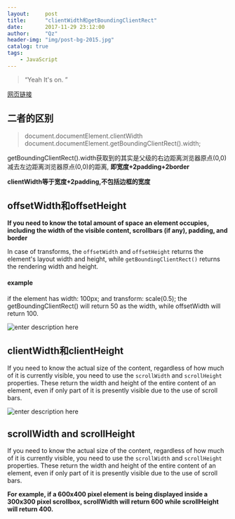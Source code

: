 ```yaml
---
layout:     post
title:      "clientWidth和getBoundingClientRect"
date:       2017-11-29 23:12:00
author:     "Qz"
header-img: "img/post-bg-2015.jpg"
catalog: true
tags:
    - JavaScript
---
```


> “Yeah It's on. ”

[网页链接](https://developer.mozilla.org/en-US/docs/Web/API/CSS_Object_Model/Determining_the_dimensions_of_elements)


## 二者的区别

>document.documentElement.clientWidth
document.documentElement.getBoundingClientRect().width;


getBoundingClientRect().width获取到的其实是父级的右边距离浏览器原点(0,0)减去左边距离浏览器原点(0,0)的距离,
**即宽度+2padding+2border**


**clientWidth等于宽度+2padding,不包括边框的宽度**


## offsetWidth和offsetHeight

**If you need to know the total amount of space an element occupies, including the width of the visible content, scrollbars (if any), padding, and border**


In case of transforms, the `offsetWidth` and `offsetHeight` returns the element's layout width and height, while `getBoundingClientRect()` returns the rendering width and height.

#### example
if the element has width: 100px; and transform: scale(0.5); the getBoundingClientRect() will return 50 as the width, while offsetWidth will return 100.

![enter description here][1]

## clientWidth和clientHeight

If you need to know the actual size of the content, regardless of how much of it is currently visible, you need to use the `scrollWidth` and `scrollHeight` properties. These return the width and height of the entire content of an element, even if only part of it is presently visible due to the use of scroll bars.


![enter description here][2]


## scrollWidth and scrollHeight 

If you need to know the actual size of the content, regardless of how much of it is currently visible, you need to use the `scrollWidth` and `scrollHeight` properties. These return the width and height of the entire content of an element, even if only part of it is presently visible due to the use of scroll bars.

**For example, if a 600x400 pixel element is being displayed inside a 300x300 pixel scrollbox, scrollWidth will return 600 while scrollHeight will return 400.**





  [1]: https://developer.mozilla.org/@api/deki/files/186/=Dimensions-offset.png
  [2]: https://developer.mozilla.org/@api/deki/files/185/=Dimensions-client.png